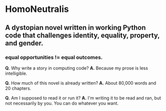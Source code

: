 # HomoNeutralis

## A dystopian novel written in working Python code that challenges identity, equality, property, and gender.

### equal opportunities != equal outcomes.

**Q.** Why write a story in computing code?
**A.** Because my prose is less intelligible.

**Q.** How much of this novel is already written?
**A.** About 80,000 words and 20 chapters.

**Q.** Am I supposed to read it or run it?
**A.** I'm writing it to be read and ran, but not necessarily by you. You can do whatever you want.
